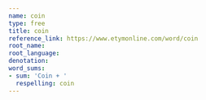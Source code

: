 ```yaml
---
name: coin
type: free
title: coin
reference_link: https://www.etymonline.com/word/coin
root_name: 
root_language: 
denotation: 
word_sums:
- sum: 'Coin + '
  respelling: coin
---
```

